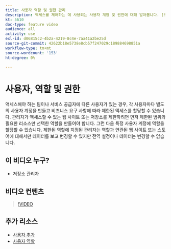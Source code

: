 ```yaml
---
title: 사용자 역할 및 권한 관리
description: 액세스를 제어하는 데 사용되는 사용자 계정 및 권한에 대해 알아봅니다. [!DNL Commerce] 웹 사이트를 통해 데이터를 관리하고 관리자에게 저장합니다.
kt: 5610
doc-type: feature video
audience: all
activity: use
exl-id: d06815c2-4b2a-4219-8c4e-7aa41a2be25d
source-git-commit: 42622b18e5738e8cb57f247029c189884698851a
workflow-type: tm+mt
source-wordcount: '153'
ht-degree: 0%

---
```


# 사용자, 역할 및 권한

액세스해야 하는 팀이나 서비스 공급자에 다른 사용자가 있는 경우, 각 사용자마다 별도의 사용자 계정을 만들고 비즈니스 요구 사항에 따라 제한된 액세스를 할당할 수 있습니다. 관리자가 액세스할 수 있는 웹 사이트 또는 저장소를 제한하려면 먼저 제한된 범위와 필요한 리소스만 선택한 역할을 만들어야 합니다. 그런 다음 특정 사용자 계정에 역할을 할당할 수 있습니다. 제한된 역할에 지정된 관리자는 역할과 연관된 웹 사이트 또는 스토어에 대해서만 데이터를 보고 변경할 수 있지만 전역 설정이나 데이터는 변경할 수 없습니다.

## 이 비디오 누구?

- 저장소 관리자

## 비디오 컨텐츠

>[!VIDEO](https://video.tv.adobe.com/v/343654?quality=12&learn=on)

## 추가 리소스

- [사용자 추가](https://docs.magento.com/user-guide/system/permissions-users-all.html)
- [사용자 역할](https://docs.magento.com/user-guide/system/permissions-user-roles.html)
